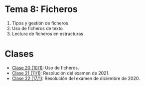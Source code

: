 # Tema 8: Ficheros

1. Tipos y gestión de ficheros
2. Uso de ficheros de texto
3. Lectura de ficheros en estructuras

# Clases

* [Clase 20 (10/1)](clase20.md): Uso de ficheros.
* [Clase 21 (11/1)](clase21.md): Resolución del examen de 2021.
* [Clase 22 (17/1)](clase22.md): Resolución del examen de diciembre de 2020.
